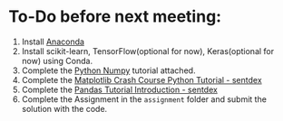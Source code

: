# To-Do before next meeting:
1. Install [Anaconda](https://www.anaconda.com/download/)
2. Install scikit-learn, TensorFlow(optional for now), Keras(optional for now) using Conda.
3. Complete the [Python Numpy](http://cs231n.github.io/python-numpy-tutorial/) tutorial attached.
4. Complete the [Matplotlib Crash Course Python Tutorial - sentdex](https://pythonprogramming.net/matplotlib-python-3-basics-tutorial/)
5. Complete the [Pandas Tutorial Introduction - sentdex](https://pythonprogramming.net/data-analysis-python-pandas-tutorial-introduction/)
6. Complete the Assignment in the `assignment` folder and submit the solution with the code.
